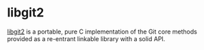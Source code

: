 # libgit2

[libgit2][libgit2-www] is a portable, pure C implementation of the Git core
methods provided as a re-entrant linkable library with a solid API.

[libgit2-www]: https://libgit2.org/

